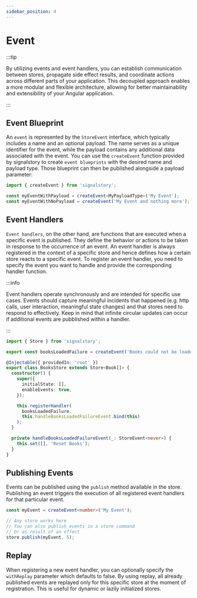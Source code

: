 ```yaml
---
sidebar_position: 4
---
```


# Event

:::tip

By utilizing events and event handlers, you can establish communication between stores, propagate side effect results, and coordinate actions across different parts of your application. This decoupled approach enables a more modular and flexible architecture, allowing for better maintainability and extensibility of your Angular application.

:::

## Event Blueprint

An `event` is represented by the `StoreEvent` interface, which typically includes a name and an optional payload. The name serves as a unique identifier for the event, while the payload contains any additional data associated with the event. You can use the `createEvent` function provided by signalstory to create `event blueprints` with the desired name and payload type. Those blueprint can then be published alongside a payload parameter:

```typescript
import { createEvent } from 'signalstory';

const myEventWithPayload = createEvent<MyPayloadType>('My Event');
const myEventWithNoPayload = createEvent('My Event and nothing more');
```

## Event Handlers

`Event handlers`, on the other hand, are functions that are executed when a specific event is published. They define the behavior or actions to be taken in response to the occurrence of an event. An event handler is always registered in the context of a specific store and hence defines how a certain store reacts to a specific event.
To register an event handler, you need to specify the event you want to handle and provide the corresponding handler function.

:::info

Event handlers operate synchronously and are intended for specific use cases. Events should capture meaningful incidents that happened (e.g. http calls, user interaction, meaningful state changes) and that stores need to respond to effectively. Keep in mind that infinite circular updates can occur if additional events are pubblished within a handler.

:::

```typescript
import { Store } from 'signalstory';

export const booksLoadedFailure = createEvent('Books could not be loaded');

@Injectable({ providedIn: 'root' })
export class BooksStore extends Store<Book[]> {
  constructor() {
    super({
      initialState: [],
      enableEvents: true,
    });

    this.registerHandler(
      booksLoadedFailure,
      this.handleBooksLoadedFailureEvent.bind(this)
    );
  }

  private handleBooksLoadedFailureEvent(_: StoreEvent<never>) {
    this.set([], 'Reset Books');
  }
}
```

## Publishing Events

Events can be published using the `publish` method available in the store. Publishing an event triggers the execution of all registered event handlers for that particular event.

```typescript
const myEvent = createEvent<number>('My Event');

// Any store works here
// You can also publish events in a store command
// Or as result of an effect
store.publish(myEvent, 5);
```

## Replay

When registering a new event handler, you can optionally specify the `withReplay` parameter which defaults to false. By using replay, all already published events are replayed only for this specific store at the moment of registration. This is useful for dynamic or lazily initialized stores.
